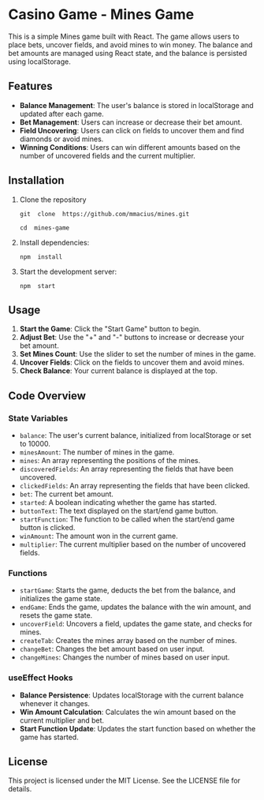 
# Casino Game - Mines Game

This is a simple Mines game built with React. The game allows users to place bets, uncover fields, and avoid mines to win money. The balance and bet amounts are managed using React state, and the balance is persisted using localStorage.

## Features

-   **Balance Management**: The user's balance is stored in localStorage and updated after each game.
-   **Bet Management**: Users can increase or decrease their bet amount.
-   **Field Uncovering**: Users can click on fields to uncover them and find diamonds or avoid mines.
-   **Winning Conditions**: Users can win different amounts based on the number of uncovered fields and the current multiplier.

## Installation

1.  Clone the repository
    ```
    git  clone  https://github.com/mmacius/mines.git
    
    cd  mines-game
    ```
    
2.  Install dependencies:
    ```
    npm  install
    ```
    
3.  Start the development server:
    ```
    npm  start
    ```
    

## Usage

1.  **Start the Game**: Click the "Start Game" button to begin.
2.  **Adjust Bet**: Use the "+" and "-" buttons to increase or decrease your bet amount.
3.  **Set Mines Count**: Use the slider to set the number of mines in the game.
4.  **Uncover Fields**: Click on the fields to uncover them and avoid mines.
5.  **Check Balance**: Your current balance is displayed at the top.

## Code Overview

### State Variables

-   `balance`: The user's current balance, initialized from localStorage or set to 10000.
-   `minesAmount`: The number of mines in the game.
-   `mines`: An array representing the positions of the mines.
-   `discoveredFields`: An array representing the fields that have been uncovered.
-   `clickedFields`: An array representing the fields that have been clicked.
-   `bet`: The current bet amount.
-   `started`: A boolean indicating whether the game has started.
-   `buttonText`: The text displayed on the start/end game button.
-   `startFunction`: The function to be called when the start/end game button is clicked.
-   `winAmount`: The amount won in the current game.
-   `multiplier`: The current multiplier based on the number of uncovered fields.

### Functions

-   `startGame`: Starts the game, deducts the bet from the balance, and initializes the game state.
-   `endGame`: Ends the game, updates the balance with the win amount, and resets the game state.
-   `uncoverField`: Uncovers a field, updates the game state, and checks for mines.
-   `createTab`: Creates the mines array based on the number of mines.
-   `changeBet`: Changes the bet amount based on user input.
-   `changeMines`: Changes the number of mines based on user input.

### useEffect Hooks

-   **Balance Persistence**: Updates localStorage with the current balance whenever it changes.
-   **Win Amount Calculation**: Calculates the win amount based on the current multiplier and bet.
-   **Start Function Update**: Updates the start function based on whether the game has started.

## License

This project is licensed under the MIT License. See the LICENSE file for details.
